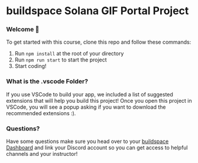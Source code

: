 # buildspace Solana GIF Portal Project

### **Welcome 👋**

To get started with this course, clone this repo and follow these commands:

1. Run `npm install` at the root of your directory
2. Run `npm run start` to start the project
3. Start coding!

### **What is the .vscode Folder?**

If you use VSCode to build your app, we included a list of suggested extensions
that will help you build this project! Once you open this project in VSCode, you
will see a popup asking if you want to download the recommended extensions :).

### **Questions?**

Have some questions make sure you head over to your
[buildspace Dashboard](https://app.buildspace.so/courses/CObd6d35ce-3394-4bd8-977e-cbee82ae07a3)
and link your Discord account so you can get access to helpful channels and your
instructor!
